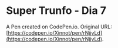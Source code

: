 # Super Trunfo - Dia 7

A Pen created on CodePen.io. Original URL: [https://codepen.io/Xinnot/pen/rNjjvLd](https://codepen.io/Xinnot/pen/rNjjvLd).


